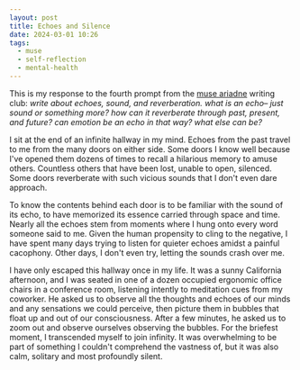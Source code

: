 ```yaml
---
layout: post
title: Echoes and Silence
date: 2024-03-01 10:26
tags:
  - muse
  - self-reflection
  - mental-health
---
```

This is my response to the fourth prompt from the [muse ariadne](https://museariadne.neocities.org/) writing club: *write about echoes, sound, and reverberation. what is an echo– just sound or something more? how can it reverberate through past, present, and future? can emotion be an echo in that way? what else can be?*<!--excerpt-->

I sit at the end of an infinite hallway in my mind. Echoes from the past travel to me from the many doors on either side. Some doors I know well because I've opened them dozens of times to recall a hilarious memory to amuse others. Countless others that have been lost, unable to open, silenced. Some doors reverberate with such vicious sounds that I don't even dare approach. 

To know the contents behind each door is to be familiar with the sound of its echo, to have memorized its essence carried through space and time. Nearly all the echoes stem from moments where I hung onto every word someone said to me. Given the human propensity to cling to the negative, I have spent many days trying to listen for quieter echoes amidst a painful cacophony. Other days, I don't even try, letting the sounds crash over me.

I have only escaped this hallway once in my life. It was a sunny California afternoon, and I was seated in one of a dozen occupied ergonomic office chairs in a conference room, listening intently to meditation cues from my coworker. He asked us to observe all the thoughts and echoes of our minds and any sensations we could perceive, then picture them in bubbles that float up and out of our consciousness. After a few minutes, he asked us to zoom out and observe ourselves observing the bubbles. For the briefest moment, I transcended myself to join infinity. It was overwhelming to be part of something I couldn't comprehend the vastness of, but it was also calm, solitary and most profoundly silent.